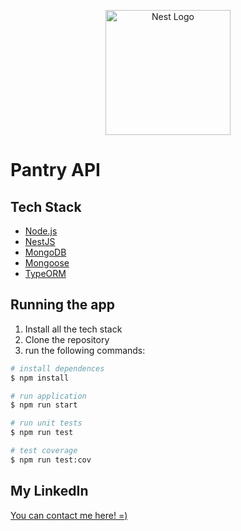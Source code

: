 <p align="center">
  <a href="http://nestjs.com/" target="blank"><img src="https://nestjs.com/img/logo-small.svg" width="200" alt="Nest Logo" /></a>
</p>

[circleci-image]: https://img.shields.io/circleci/build/github/nestjs/nest/master?token=abc123def456
[circleci-url]: https://circleci.com/gh/nestjs/nest

# Pantry API

## Tech Stack

- [Node.js](https://nodejs.org/en/)
- [NestJS](https://nestjs.com/)
- [MongoDB](https://www.mongodb.com/)
- [Mongoose](https://mongoosejs.com/)
- [TypeORM](https://typeorm.io/)

## Running the app

1. Install all the tech stack
2. Clone the repository
3. run the following commands:
```bash
# install dependences
$ npm install 

# run application
$ npm run start

# run unit tests
$ npm run test

# test coverage
$ npm run test:cov
```


## My LinkedIn
[You can contact me here! =)](https://www.linkedin.com/in/allanplobo/)

